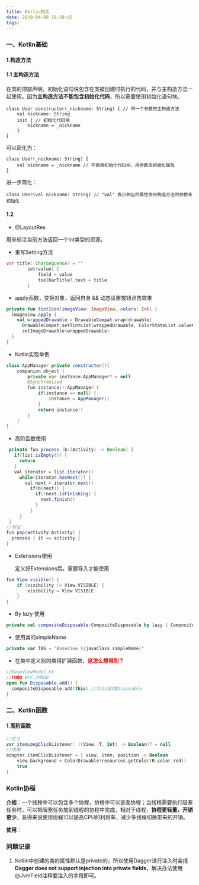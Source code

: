 ```yaml
---
title: Kotlin相关
date: 2019-04-08 16:58:45
tags:
---
```


### 一、Kotlin基础

#### 1.构造方法

#### 1.1 主构造方法

在类的顶部声明，初始化语句块包含在类被创建时执行的代码，并与主构造方法一起使用。因为**主构造方法不能包含初始化代码**，所以需要使用初始化语句块。

```kotl
class User constructor(_nickname: String) { // 带一个参数的主构造方法
    val nickname: String
    init { // 初始化代码块
        nickname = _nickname
    }
}
```

可以简化为：

```ko
class User(_nickname: String) {
    val nickname = _nickname // 不使用初始化代码块，用参数来初始化属性
}
```

进一步简化：

```kot
class User(val nickname: String) // "val" 表示相应的属性会用构造方法的参数来初始化
```

#### 1.2 





+ @LayoutRes

用来标注当前方法返回一个Int类型的资源。

+ 重写Setting方法

```java
var title: CharSequence? = ""
        set(value) {
            field = value
            toolbarTitle?.text = title
        }
```

+ apply函数，变换对象，返回自身 && 动态设置按钮点击效果

```kotlin
private fun tintIcon(imageView: ImageView, colors: Int) {
  imageView.apply {
    val wrappedDrawable = DrawableCompat.wrap(drawable)
      DrawableCompat.setTintList(wrappedDrawable, ColorStateList.valueOf(colors))
      setImageDrawable(wrappedDrawable)
  }
}
```

+ Kotlin实现单例

```java
class AppManager private constructor(){
    companion object {
        private var instance:AppManager? = null
        @Synchronized
        fun instance():AppManager {
            if(instance == null) {
                instance = AppManager()
            }
            return instance!!
        }
    }
}
```

+ 高阶函数使用

```java
 private fun process (b:(Activity) -> Boolean) {
   if(list.isEmpty()) {
     return
   }
   val iterator = list.iterator()
     while(iterator.hasNext()) {
       val next = iterator.next()
         if(b(next)) {
           if(!next.isFinishing) {
             next.finish()
           }
         }
     }
 }
//测试
fun pop(activity:Activity) {
  process { it == activity }
}
```

+ Extensions使用

  定义好Extensions后，需要导入才能使用

```kotlin
fun View.visible() {
    if (visibility != View.VISIBLE) {
        visibility = View.VISIBLE
    }
}
```

+ By lazy 使用

```kotlin
private val compositeDisposable:CompositeDisposable by lazy { CompositeDisposable() }
```

+ 使用类的simpleName

```kotlin
private var TAG = "BaseView_${javaClass.simpleName}"
```

+ 在类中定义别的类得扩展函数，<font color="#dd0000">**这怎么想得到？**</font>

```kotlin
//BaseViewModel.kt
//TODO WTF.ZMXDD
open fun Disposable.add() {
  compositeDisposable.add(this) //this指代Disposable
}
```



### 二、Kotlin函数

#### 1.高阶函数

```kotlin
//定义
var itemLongClickListener: ((View, T, Int) -> Boolean)? = null
//使用
adapter.itemClickListener = { view, item, position -> Boolean
    view.background = ColorDrawable(resources.getColor(R.color.red))
    true
}
```









### Kotlin协程

**介绍**：一个线程中可以包含多个协程，协程中可以嵌套协程；当线程需要执行阻塞任务时，可以把阻塞任务放到线程的协程中完成，相对于线程，**协程更轻量，开销更少**。总得来说使用协程可以提高CPU的利用率，减少多线程切换带来的开销。

**使用**：



### 问题记录

1. Kotlin中创建的类的属性默认是private的，所以使用Dagger进行注入时会报**Dagger does not support injection into private fields**，解决办法使用@JvmField注释要注入的字段即可。

